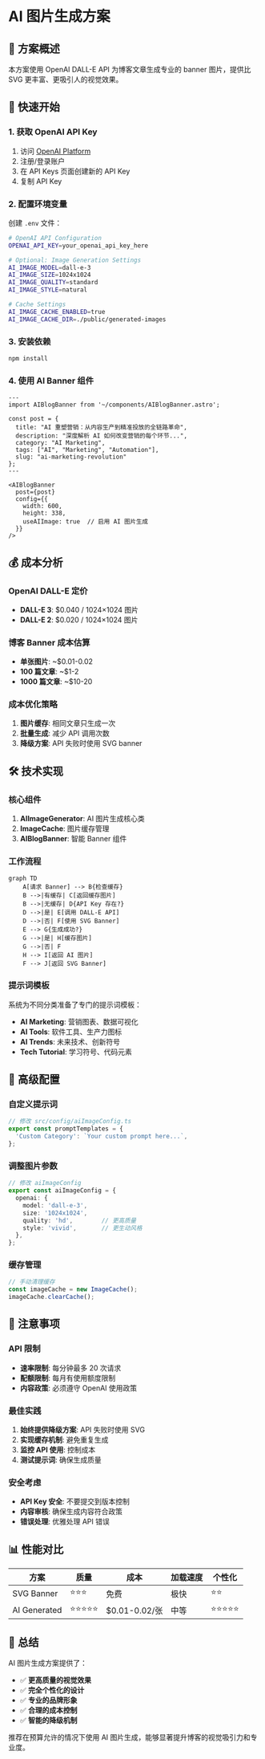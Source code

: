 # AI 图片生成方案

## 🎯 方案概述

本方案使用 OpenAI DALL-E API 为博客文章生成专业的 banner 图片，提供比 SVG 更丰富、更吸引人的视觉效果。

## 🚀 快速开始

### 1. 获取 OpenAI API Key

1. 访问 [OpenAI Platform](https://platform.openai.com/)
2. 注册/登录账户
3. 在 API Keys 页面创建新的 API Key
4. 复制 API Key

### 2. 配置环境变量

创建 `.env` 文件：

```bash
# OpenAI API Configuration
OPENAI_API_KEY=your_openai_api_key_here

# Optional: Image Generation Settings
AI_IMAGE_MODEL=dall-e-3
AI_IMAGE_SIZE=1024x1024
AI_IMAGE_QUALITY=standard
AI_IMAGE_STYLE=natural

# Cache Settings
AI_IMAGE_CACHE_ENABLED=true
AI_IMAGE_CACHE_DIR=./public/generated-images
```

### 3. 安装依赖

```bash
npm install
```

### 4. 使用 AI Banner 组件

```astro
---
import AIBlogBanner from '~/components/AIBlogBanner.astro';

const post = {
  title: "AI 重塑营销：从内容生产到精准投放的全链路革命",
  description: "深度解析 AI 如何改变营销的每个环节...",
  category: "AI Marketing",
  tags: ["AI", "Marketing", "Automation"],
  slug: "ai-marketing-revolution"
};
---

<AIBlogBanner 
  post={post} 
  config={{
    width: 600,
    height: 338,
    useAIImage: true  // 启用 AI 图片生成
  }}
/>
```

## 💰 成本分析

### OpenAI DALL-E 定价

- **DALL-E 3**: $0.040 / 1024×1024 图片
- **DALL-E 2**: $0.020 / 1024×1024 图片

### 博客 Banner 成本估算

- **单张图片**: ~$0.01-0.02
- **100 篇文章**: ~$1-2
- **1000 篇文章**: ~$10-20

### 成本优化策略

1. **图片缓存**: 相同文章只生成一次
2. **批量生成**: 减少 API 调用次数
3. **降级方案**: API 失败时使用 SVG banner

## 🛠️ 技术实现

### 核心组件

1. **AIImageGenerator**: AI 图片生成核心类
2. **ImageCache**: 图片缓存管理
3. **AIBlogBanner**: 智能 Banner 组件

### 工作流程

```mermaid
graph TD
    A[请求 Banner] --> B{检查缓存}
    B -->|有缓存| C[返回缓存图片]
    B -->|无缓存| D{API Key 存在?}
    D -->|是| E[调用 DALL-E API]
    D -->|否| F[使用 SVG Banner]
    E --> G{生成成功?}
    G -->|是| H[缓存图片]
    G -->|否| F
    H --> I[返回 AI 图片]
    F --> J[返回 SVG Banner]
```

### 提示词模板

系统为不同分类准备了专门的提示词模板：

- **AI Marketing**: 营销图表、数据可视化
- **AI Tools**: 软件工具、生产力图标
- **AI Trends**: 未来技术、创新符号
- **Tech Tutorial**: 学习符号、代码元素

## 🔧 高级配置

### 自定义提示词

```typescript
// 修改 src/config/aiImageConfig.ts
export const promptTemplates = {
  'Custom Category': `Your custom prompt here...`,
};
```

### 调整图片参数

```typescript
// 修改 aiImageConfig
export const aiImageConfig = {
  openai: {
    model: 'dall-e-3',
    size: '1024x1024',
    quality: 'hd',        // 更高质量
    style: 'vivid',       // 更生动风格
  },
};
```

### 缓存管理

```typescript
// 手动清理缓存
const imageCache = new ImageCache();
imageCache.clearCache();
```

## 🚨 注意事项

### API 限制

- **速率限制**: 每分钟最多 20 次请求
- **配额限制**: 每月有使用额度限制
- **内容政策**: 必须遵守 OpenAI 使用政策

### 最佳实践

1. **始终提供降级方案**: API 失败时使用 SVG
2. **实现缓存机制**: 避免重复生成
3. **监控 API 使用**: 控制成本
4. **测试提示词**: 确保生成质量

### 安全考虑

- **API Key 安全**: 不要提交到版本控制
- **内容审核**: 确保生成内容符合政策
- **错误处理**: 优雅处理 API 错误

## 📊 性能对比

| 方案 | 质量 | 成本 | 加载速度 | 个性化 |
|------|------|------|----------|--------|
| SVG Banner | ⭐⭐⭐ | 免费 | 极快 | ⭐⭐ |
| AI Generated | ⭐⭐⭐⭐⭐ | $0.01-0.02/张 | 中等 | ⭐⭐⭐⭐⭐ |

## 🎉 总结

AI 图片生成方案提供了：

- ✅ **更高质量的视觉效果**
- ✅ **完全个性化的设计**
- ✅ **专业的品牌形象**
- ✅ **合理的成本控制**
- ✅ **智能的降级机制**

推荐在预算允许的情况下使用 AI 图片生成，能够显著提升博客的视觉吸引力和专业度。
